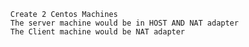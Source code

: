       Create 2 Centos Machines
      The server machine would be in HOST AND NAT adapter
      The Client machine would be NAT adapter

